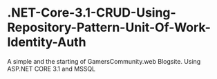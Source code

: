 # .NET-Core-3.1-CRUD-Using-Repository-Pattern-Unit-Of-Work-Identity-Auth
A simple and the starting of GamersCommunity.web Blogsite. Using ASP.NET CORE 3.1 and MSSQL
